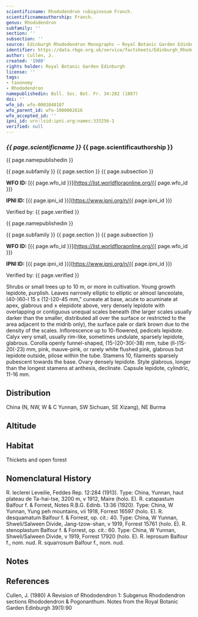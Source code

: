 ```yaml
---
scientificname: Rhododendron rubiginosum Franch.
scientificnameauthorship: Franch.
genus: Rhododendron
subfamily: ''
section: ''
subsection: ''
source: Edinburgh Rhododendron Monographs – Royal Botanic Garden Edinburgh
identifier: https://data.rbge.org.uk/service/factsheets/Edinburgh_Rhododendron_Monographs.xhtml
author: Cullen, J.
created: '1980'
rights holder: Royal Botanic Garden Edinburgh
license: ''
tags:
- taxonomy
- Rhododendron
namepublishedin: Bull. Soc. Bot. Fr. 34:282 (1887)
doi: ''
wfo_id: wfo-0001048187
wfo_parent_id: wfo-1000002616
wfo_accepted_id: ''
ipni_id: urn:lsid:ipni.org:names:333256-1
verified: null
---
```

### _{{ page.scientificname }}_ {{ page.scientificauthorship }}
 {{ page.namepublishedin }}

{{ page.subfamily }} {{ page.section }} {{ page.subsection }}

**WFO ID:** [{{ page.wfo_id }}](https://list.worldfloraonline.org/{{ page.wfo_id }})

**IPNI ID:** [{{ page.ipni_id }}](https://www.ipni.org/n/{{ page.ipni_id }})

Verified by: {{ page.verified }}

 {{ page.namepublishedin }}

{{ page.subfamily }} {{ page.section }} {{ page.subsection }}

**WFO ID:** [{{ page.wfo_id }}](https://list.worldfloraonline.org/{{ page.wfo_id }})

**IPNI ID:** [{{ page.ipni_id }}](https://www.ipni.org/n/{{ page.ipni_id }})

Verified by: {{ page.verified }}



Shrubs or small trees up to 10 m, or more in cultivation. Young growth lepidote, purplish. Leaves narrowly elliptic to elliptic or almost lanceolate, (40-)60-l 15 x (12-)20-45 mm," cuneate at base, acute to acuminate at apex, glabrous and ± elepidote above, very densely lepidote with overlapping or contiguous unequal scales beneath (the larger scales usually darker than the smaller, distributed all over the surface or restricted to the area adjacent to the midrib only), the surface pale or dark brown due to the density of the scales. Inflorescence up to 10-flowered, pedicels lepidote. Calyx very small, usually rim-like, sometimes undulate, sparsely lepidote, glabrous. Corolla openly funnel-shaped, (15-)20-30(-38) mm, tube (ll-)15-20(-23) mm, pink, mauve-pink, or rarely white flushed pink, glabrous but lepidote outside, pilose within the tube. Stamens 10, filaments sparsely pubescent towards the base. Ovary densely lepidote. Style glabrous, longer than the longest stamens at anthesis, declinate. Capsule lepidote, cylindric, 11-16 mm.

## Distribution
China (N, NW, W & C Yunnan, SW Sichuan, SE Xizang), NE Burma

## Altitude


## Habitat
Thickets and open forest

## Nomenclatural History
R. leclerei Leveilie, Feddes Rep. 12:284 (1913). Type: China, Yunnan, haut plateau de Ta-hai-tse, 3200 m, v 1912, Maire (holo. E). R. catapastum Balfour f. & Forrest, Notes R.B.G. Edinb. 13:36 (1920). Type: China, W Yunnan, Yung peh mountains, vii 1918, Forrest 16597 (holo. E). R. desquamatum Balfour f. & Forrest, op. cit.: 40. Type: China, W Yunnan, Shweli/Salween Divide, Jang-tzow-shan, v 1919, Forrest 15761 (holo. E). R. stenoplastum Balfour f. & Forrest, op. cit.: 60. Type: China, W Yunnan, Shweli/Salween Divide, v 1919, Forrest 17920 (holo. E). R. leprosum Balfour f., nom. nud. R. squarrosum Balfour f., nom. nud.
                       
## Notes


## References

Cullen, J. (1980) A Revision of Rhododendron 1: Subgenus Rhododendron sections Rhododendron & Pogonanthum. Notes from the Royal Botanic Garden Edinburgh 39(1):90
